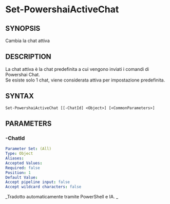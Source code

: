 ﻿---
external help file: powershai-help.xml
schema: 2.0.0
powershai: true
---

# Set-PowershaiActiveChat

## SYNOPSIS <!--!= @#Synop !-->
Cambia la chat attiva

## DESCRIPTION <!--!= @#Desc !-->
La chat attiva è la chat predefinita a cui vengono inviati i comandi di Powershai Chat.  
Se esiste solo 1 chat, viene considerata attiva per impostazione predefinita.

## SYNTAX <!--!= @#Syntax !-->

```
Set-PowershaiActiveChat [[-ChatId] <Object>] [<CommonParameters>]
```

## PARAMETERS <!--!= @#Params !-->

### -ChatId

```yml
Parameter Set: (All)
Type: Object
Aliases: 
Accepted Values: 
Required: false
Position: 1
Default Value: 
Accept pipeline input: false
Accept wildcard characters: false
```




<!--PowershaiAiDocBlockStart-->
_Tradotto automaticamente tramite PowerShell e IA. 
_
<!--PowershaiAiDocBlockEnd-->
